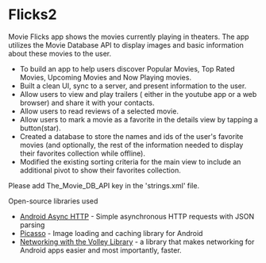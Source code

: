 # Flicks2
Movie Flicks app shows the movies currently playing in theaters. The app utilizes the Movie Database API to display images and basic information about these movies to the user.

- To build an app to help users discover Popular Movies, Top Rated Movies, Upcoming Movies and Now Playing movies. 
- Built a clean UI, sync to a server, and present information to the user.
- Allow users to view and play trailers ( either in the youtube app or a web browser) and share it with your contacts. 
- Allow users to read reviews of a selected movie.
- Allow users to mark a movie as a favorite in the details view by tapping a button(star).
- Created a database to store the names and ids of the user's favorite movies (and optionally, the rest of the information needed to display their favorites collection while offline).
- Modified the existing sorting criteria for the main view to include an additional pivot to show their favorites collection.


Please add The_Movie_DB_API key in the 'strings.xml' file.

Open-source libraries used
- [Android Async HTTP](https://github.com/loopj/android-async-http) - Simple asynchronous HTTP requests with JSON parsing
- [Picasso](http://square.github.io/picasso/) - Image loading and caching library for Android
- [Networking with the Volley Library](https://guides.codepath.com/android/networking-with-the-volley-library) - a library that makes networking for Android apps easier and most importantly, faster.
